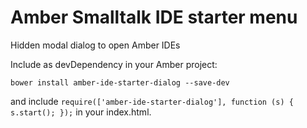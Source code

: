# Amber Smalltalk IDE starter menu

Hidden modal dialog to open Amber IDEs

Include as devDependency in your Amber project:

```
bower install amber-ide-starter-dialog --save-dev
```

and include `require(['amber-ide-starter-dialog'], function (s) { s.start(); });` in your index.html.

